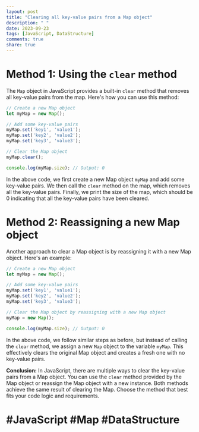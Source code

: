 ```yaml
---
layout: post
title: "Clearing all key-value pairs from a Map object"
description: " "
date: 2023-09-23
tags: [JavaScript, DataStructure]
comments: true
share: true
---
```


# Method 1: Using the `clear` method

The `Map` object in JavaScript provides a built-in `clear` method that removes all key-value pairs from the map. Here's how you can use this method:

```javascript
// Create a new Map object
let myMap = new Map();

// Add some key-value pairs
myMap.set('key1', 'value1');
myMap.set('key2', 'value2');
myMap.set('key3', 'value3');

// Clear the Map object
myMap.clear();

console.log(myMap.size); // Output: 0
```

In the above code, we first create a new Map object `myMap` and add some key-value pairs. We then call the `clear` method on the map, which removes all the key-value pairs. Finally, we print the size of the map, which should be 0 indicating that all the key-value pairs have been cleared.

# Method 2: Reassigning a new Map object

Another approach to clear a Map object is by reassigning it with a new Map object. Here's an example:

```javascript
// Create a new Map object
let myMap = new Map();

// Add some key-value pairs
myMap.set('key1', 'value1');
myMap.set('key2', 'value2');
myMap.set('key3', 'value3');

// Clear the Map object by reassigning with a new Map object
myMap = new Map();

console.log(myMap.size); // Output: 0
```

In the above code, we follow similar steps as before, but instead of calling the `clear` method, we assign a new `Map` object to the variable `myMap`. This effectively clears the original Map object and creates a fresh one with no key-value pairs.

**Conclusion:**
In JavaScript, there are multiple ways to clear the key-value pairs from a Map object. You can use the `clear` method provided by the Map object or reassign the Map object with a new instance. Both methods achieve the same result of clearing the Map. Choose the method that best fits your code logic and requirements.

# #JavaScript #Map #DataStructure